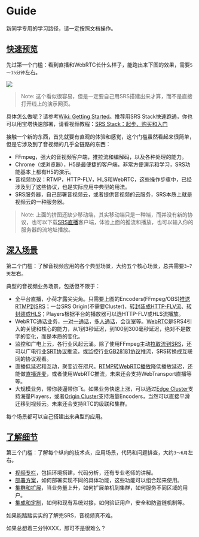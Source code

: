 # Guide

新同学专用的学习路径，请一定按照文档操作。

<a name="start"></a>

## [快速预览](#start)

先过第一个门槛：看到直播和WebRTC长什么样子，能跑出来下图的效果，需要`5～15分钟`左右。

![](/img/page-guide-001.png)

> Note: 这个看似很容易，但是一定要自己用SRS搭建出来才算，而不是直接打开线上的演示网页。

具体怎么做呢？请参考[Wiki: Getting Started](../docs/v5/doc/getting-started)。推荐用SRS Stack快速跑通，你也可以用宝塔快速部署，请看视频教程：[SRS Stack：起步、购买和入门](https://www.bilibili.com/video/BV1844y1L7dL/)

接触一个新的东西，首先就要有直观的体验和感觉，这个门槛虽然看起来很简单，但是它涉及到了音视频的几乎全链路的东西：

* FFmpeg，强大的音视频客户端，推拉流和编解码，以及各种处理的能力。
* Chrome（或浏览器），H5是最便捷的客户端，非常方便演示和学习，SRS功能基本上都有H5的演示。
* 音视频协议：RTMP，HTTP-FLV，HLS和WebRTC，这些操作步骤中，已经涉及到了这些协议，也是实际应用中典型的用法。
* SRS服务器，自己部署音视频云，或者提供音视频的云服务，SRS本质上就是视频云的一种服务器。

> Note: 上面的拼图还缺少移动端，其实移动端只是一种端，而并没有新的协议，也可以下载[SRS直播](http://ossrs.net/releases/app.html)客户端，体验上面的推流和播放，也可以输入你的服务器的流地址播放。

<a name="scenario"></a>

## [深入场景](#scenario)

第二个门槛：了解音视频应用的各个典型场景，大约五个核心场景，总共需要`3~7天`左右。

典型的音视频业务场景，包括但不限于：

* 全平台直播，小荷才露尖尖角。只需要上图的Encoders(FFmpeg/OBS)[推送RTMP到SRS](../docs/v4/doc/sample-rtmp)；一台SRS Origin(不需要Cluster)，[转封装成HTTP-FLV流](../docs/v4/doc/sample-http-flv)、[转封装成HLS](../docs/v4/doc/sample-hls)；Players根据平台的播放器可以选HTTP-FLV或HLS流播放。
* WebRTC通话业务，[一对一通话](https://mp.weixin.qq.com/s/xWe6f9WRhtwnpJQ8SO0Eeg)，[多人通话](https://mp.weixin.qq.com/s/CM2h99A1e_masL5sjkp4Zw)，会议室等。[WebRTC](../docs/v4/doc/webrtc)是SRS4引入的关键和核心的能力，从1到3秒延迟，到100到300毫秒延迟，绝对不是数字的变化，而是本质的变化。
* 监控和广电上云，各行业风起云涌。除了使用FFmpeg主动[拉取流到SRS](../docs/v4/doc/ingest)，还可以广电行业[SRT协议](../docs/v4/doc/sample-srt)推流，或监控行业[GB28181协议](https://github.com/ossrs/srs/issues/1500#issue-528623588)推流，SRS转换成互联网的协议观看。
* 直播低延迟和互动，聚变近在咫尺。[RTMP转WebRTC播放](https://github.com/ossrs/srs/issues/307#issue-76908382)降低播放延迟，还能做[直播连麦](https://mp.weixin.qq.com/s/7xexl07rrWBdh8xennXK3w)，或者使用WebRTC推流，未来还会支持WebTransport直播等等。
* 大规模业务，带你装逼带你飞。如果业务快速上涨，可以通过[Edge Cluster](../docs/v4/doc/sample-rtmp-cluster)支持海量Players，或者[Origin Cluster](../docs/v4/doc/sample-origin-cluster)支持海量Encoders，当然可以直接平滑迁移到视频云。未来还会支持RTC的级联和集群。

每个场景都可以自己搭建出来典型的应用。

<a name="more"></a>

## [了解细节](#more)

第三个门槛：了解每个纵向的技术点，应用场景，代码和问题排查，大约`3～6月`左右。

* [视频专栏](../docs/v4/tutorial/srs-server)，包括环境搭建，代码分析，还有专业老师的讲解。
* [部署方案](../docs/v4/category/main-protocols)，如何部署实现不同的具体功能，这些功能可以组合起来使用。
* [集群和扩展](../docs/v4/category/clusters)，当业务量上升，如何扩展单机到集群，如何服务不同区域的用户。
* [集成和定制](../docs/v4/category/openapi)，如何和现有系统对接，如何验证用户，安全和防盗链机制等。

如果能踏踏实实的了解完SRS，音视频真不难。

如果总想着三分钟XXX，那可不是很难么？
